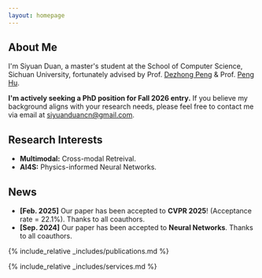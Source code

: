```yaml
---
layout: homepage
---
```


## About Me

I'm Siyuan Duan, a master's student at the School of Computer Science, Sichuan University, fortunately advised by Prof. [Dezhong Peng](https://cs.scu.edu.cn/info/1282/13563.htm) & Prof. [Peng Hu](https://penghu-cs.github.io).

**I'm actively seeking a PhD position for Fall 2026 entry.** If you believe my background aligns with your research needs, please feel free to contact me via email at siyuanduancn@gmail.com.

## Research Interests

- **Multimodal:** Cross-modal Retreival.
- **AI4S:** Physics-informed Neural Networks.

## News

- **[Feb. 2025]** Our paper has been accepted to **CVPR 2025**! (Acceptance rate = 22.1%). Thanks to all coauthors.
- **[Sep. 2024]** Our paper has been accepted to **Neural Networks**. Thanks to all coauthors.

{% include_relative _includes/publications.md %}

{% include_relative _includes/services.md %}
